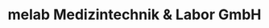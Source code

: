 ---
title: "melab Medizintechnik & Labor GmbH"
url: /friolzheim/melab-medizintechnik-und-labor-gmbh/
shop: Sanitätshaus
---